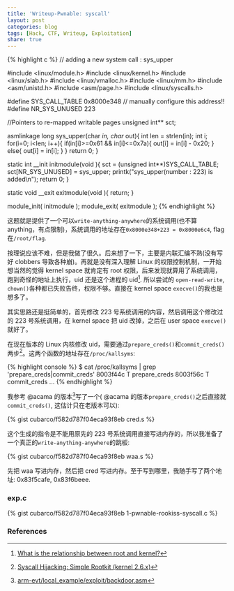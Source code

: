```yaml
---
title: 'Writeup-Pwnable: syscall'
layout: post
categories: blog
tags: [Hack, CTF, Writeup, Exploitation]
share: true
---
```


{% highlight c %}
// adding a new system call : sys_upper

#include <linux/module.h>
#include <linux/kernel.h>
#include <linux/slab.h>
#include <linux/vmalloc.h>
#include <linux/mm.h>
#include <asm/unistd.h>
#include <asm/page.h>
#include <linux/syscalls.h>

#define SYS_CALL_TABLE		0x8000e348		// manually configure this address!!
#define NR_SYS_UNUSED		223

//Pointers to re-mapped writable pages
unsigned int** sct;

asmlinkage long sys_upper(char *in, char* out){
	int len = strlen(in);
	int i;
	for(i=0; i<len; i++){
		if(in[i]>=0x61 && in[i]<=0x7a){
			out[i] = in[i] - 0x20;
		}
		else{
			out[i] = in[i];
		}
	}
	return 0;
}

static int __init initmodule(void ){
	sct = (unsigned int**)SYS_CALL_TABLE;
	sct[NR_SYS_UNUSED] = sys_upper;
	printk("sys_upper(number : 223) is added\n");
	return 0;
}

static void __exit exitmodule(void ){
	return;
}

module_init( initmodule );
module_exit( exitmodule );
{% endhighlight %}

这题就是提供了一个可以`write-anything-anywhere`的系统调用(也不算anything，有点限制)，系统调用的地址存在`0x8000e348+223 = 0x8000e6c4`, flag在`/root/flag`.

按理说应该不难，但是我做了很久。后来想了一下，主要是内联汇编不熟(没有写好 clobbers 导致各种崩)。再就是没有深入理解 Linux 的权限控制机制，一开始想当然的觉得 kernel space 就肯定有 root 权限，后来发现就算用了系统调用，跑到奇怪的地址上执行，uid 还是这个进程的 uid[^1]. 所以尝试的 `open-read-write`, `chown()`各种都已失败告终，权限不够。直接在 kernel space `execve()`的我也是想多了。

其实思路还是挺简单的，首先修改 223 号系统调用的内容，然后调用这个修改过的 223 号系统调用，在 kernel space 把 uid 改掉，之后在 user space `execve()`就好了。

在现在版本的 Linux 内核修改 uid，需要通过`prepare_creds()`和`commit_creds()`两步[^2]。这两个函数的地址存在`/proc/kallsyms`:

{% highlight console %}
$ cat /proc/kallsyms | grep 'prepare_creds\|commit_creds'
8003f44c T prepare_creds
8003f56c T commit_creds
...
{% endhighlight %}

我参考 @acama 的版本[^3]写了一个( @acama 的版本`prepare_creds()`之后直接就`commit_creds()`, 这估计只在老版本可以):

{% gist cubarco/f582d787f04eca93f8eb cred.s %}

这个生成的指令是不能用原先的 223 号系统调用直接写进内存的，所以我准备了一个真正的`write-anything-anywhere`的跳板:

{% gist cubarco/f582d787f04eca93f8eb waa.s %}

先把 waa 写进内存，然后把 cred 写进内存。至于写到哪里，我随手写了两个地址: 0x83f5cafe, 0x83f6beee.

### exp.c

{% gist cubarco/f582d787f04eca93f8eb 1-pwnable-rookiss-syscall.c %}

### References

[^1]: [What is the relationship between root and kernel?](http://unix.stackexchange.com/questions/121715/what-is-the-relationship-between-root-and-kernel)
[^2]: [Syscall Hijacking: Simple Rootkit (kernel 2.6.x)](https://memset.wordpress.com/2010/12/28/syscall-hijacking-simple-rootkit-kernel-2-6-x/)
[^3]: [arm-evt/local_example/exploit/backdoor.asm](https://github.com/acama/arm-evt/blob/master/local_example/exploit/backdoor.asm)
